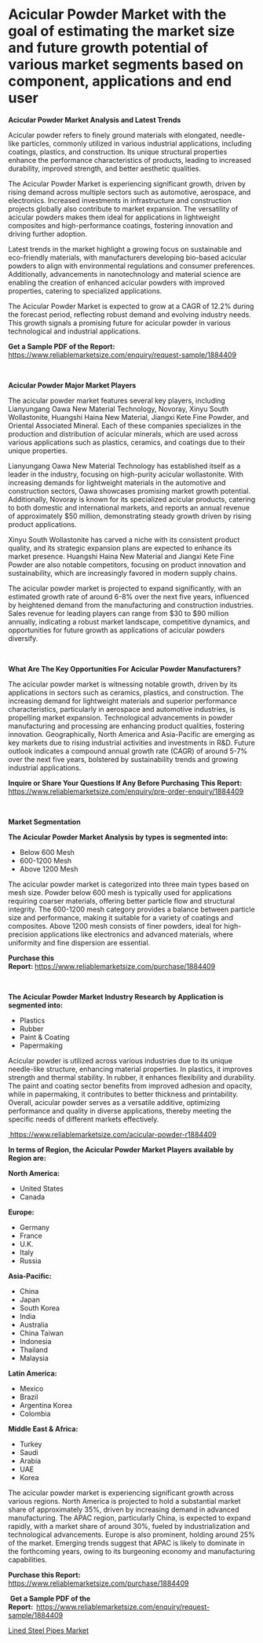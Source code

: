 <p><h1>Acicular Powder Market with the goal of estimating the market size and future growth potential of various market segments based on component, applications and end user</h1></p><p><strong>Acicular Powder Market Analysis and Latest Trends</strong></p>
<p><p>Acicular powder refers to finely ground materials with elongated, needle-like particles, commonly utilized in various industrial applications, including coatings, plastics, and construction. Its unique structural properties enhance the performance characteristics of products, leading to increased durability, improved strength, and better aesthetic qualities.</p><p>The Acicular Powder Market is experiencing significant growth, driven by rising demand across multiple sectors such as automotive, aerospace, and electronics. Increased investments in infrastructure and construction projects globally also contribute to market expansion. The versatility of acicular powders makes them ideal for applications in lightweight composites and high-performance coatings, fostering innovation and driving further adoption.</p><p>Latest trends in the market highlight a growing focus on sustainable and eco-friendly materials, with manufacturers developing bio-based acicular powders to align with environmental regulations and consumer preferences. Additionally, advancements in nanotechnology and material science are enabling the creation of enhanced acicular powders with improved properties, catering to specialized applications.</p><p>The Acicular Powder Market is expected to grow at a CAGR of 12.2% during the forecast period, reflecting robust demand and evolving industry needs. This growth signals a promising future for acicular powder in various technological and industrial applications.</p></p>
<p><strong>Get a Sample PDF of the Report:&nbsp;</strong> <a href="https://www.reliablemarketsize.com/enquiry/request-sample/1884409?utm_campaign=1872&utm_medium=2&utm_source=Github&utm_content=ia&utm_term=04022025&utm_id=acicular-powder">https://www.reliablemarketsize.com/enquiry/request-sample/1884409</a></p>
<p>&nbsp;</p>
<p><strong>Acicular Powder Major Market Players</strong></p>
<p><p>The acicular powder market features several key players, including Lianyungang Oawa New Material Technology, Novoray, Xinyu South Wollastonite, Huangshi Haina New Material, Jiangxi Kete Fine Powder, and Oriental Associated Mineral. Each of these companies specializes in the production and distribution of acicular minerals, which are used across various applications such as plastics, ceramics, and coatings due to their unique properties.</p><p>Lianyungang Oawa New Material Technology has established itself as a leader in the industry, focusing on high-purity acicular wollastonite. With increasing demands for lightweight materials in the automotive and construction sectors, Oawa showcases promising market growth potential. Additionally, Novoray is known for its specialized acicular products, catering to both domestic and international markets, and reports an annual revenue of approximately $50 million, demonstrating steady growth driven by rising product applications.</p><p>Xinyu South Wollastonite has carved a niche with its consistent product quality, and its strategic expansion plans are expected to enhance its market presence. Huangshi Haina New Material and Jiangxi Kete Fine Powder are also notable competitors, focusing on product innovation and sustainability, which are increasingly favored in modern supply chains.</p><p>The acicular powder market is projected to expand significantly, with an estimated growth rate of around 6-8% over the next five years, influenced by heightened demand from the manufacturing and construction industries. Sales revenue for leading players can range from $30 to $90 million annually, indicating a robust market landscape, competitive dynamics, and opportunities for future growth as applications of acicular powders diversify.</p></p>
<p>&nbsp;</p>
<p><strong>What Are The Key Opportunities For Acicular Powder Manufacturers?</strong></p>
<p><p>The acicular powder market is witnessing notable growth, driven by its applications in sectors such as ceramics, plastics, and construction. The increasing demand for lightweight materials and superior performance characteristics, particularly in aerospace and automotive industries, is propelling market expansion. Technological advancements in powder manufacturing and processing are enhancing product qualities, fostering innovation. Geographically, North America and Asia-Pacific are emerging as key markets due to rising industrial activities and investments in R&D. Future outlook indicates a compound annual growth rate (CAGR) of around 5-7% over the next five years, bolstered by sustainability trends and growing industrial applications.</p></p>
<p><strong>Inquire or Share Your Questions If Any Before Purchasing This Report:</strong> <a href="https://www.reliablemarketsize.com/enquiry/pre-order-enquiry/1884409?utm_campaign=1872&utm_medium=2&utm_source=Github&utm_content=ia&utm_term=04022025&utm_id=acicular-powder">https://www.reliablemarketsize.com/enquiry/pre-order-enquiry/1884409</a></p>
<p>&nbsp;</p>
<p><strong>Market Segmentation</strong></p>
<p><strong>The Acicular Powder Market Analysis by types is segmented into:</strong></p>
<p><ul><li>Below 600 Mesh</li><li>600-1200 Mesh</li><li>Above 1200 Mesh</li></ul></p>
<p><p>The acicular powder market is categorized into three main types based on mesh size. Powder below 600 mesh is typically used for applications requiring coarser materials, offering better particle flow and structural integrity. The 600-1200 mesh category provides a balance between particle size and performance, making it suitable for a variety of coatings and composites. Above 1200 mesh consists of finer powders, ideal for high-precision applications like electronics and advanced materials, where uniformity and fine dispersion are essential.</p></p>
<p><strong>Purchase this Report:&nbsp;</strong><a href="https://www.reliablemarketsize.com/purchase/1884409?utm_campaign=1872&utm_medium=2&utm_source=Github&utm_content=ia&utm_term=04022025&utm_id=acicular-powder">https://www.reliablemarketsize.com/purchase/1884409</a></p>
<p>&nbsp;</p>
<p><strong>The Acicular Powder Market Industry Research by Application is segmented into:</strong></p>
<p><ul><li>Plastics</li><li>Rubber</li><li>Paint & Coating</li><li>Papermaking</li></ul></p>
<p><p>Acicular powder is utilized across various industries due to its unique needle-like structure, enhancing material properties. In plastics, it improves strength and thermal stability. In rubber, it enhances flexibility and durability. The paint and coating sector benefits from improved adhesion and opacity, while in papermaking, it contributes to better thickness and printability. Overall, acicular powder serves as a versatile additive, optimizing performance and quality in diverse applications, thereby meeting the specific needs of different markets effectively.</p></p>
<p><a href="https://www.reliablemarketsize.com/acicular-powder-r1884409?utm_campaign=1872&utm_medium=2&utm_source=Github&utm_content=ia&utm_term=04022025&utm_id=acicular-powder">&nbsp;https://www.reliablemarketsize.com/acicular-powder-r1884409</a></p>
<p><strong>In terms of Region, the Acicular Powder Market Players available by Region are:</strong></p>
<p>
    <p> <strong> North America: </strong>
        <ul>
            <li>United States</li>
            <li>Canada</li>
        </ul>
        </p> 
    <p> <strong> Europe: </strong>
        <ul>
            <li>Germany</li>
            <li>France</li>
            <li>U.K.</li>
            <li>Italy</li>
            <li>Russia</li>
        </ul>
        </p> 
    <p> <strong> Asia-Pacific: </strong>
        <ul>
            <li>China</li>
            <li>Japan</li>
            <li>South Korea</li>
            <li>India</li>
            <li>Australia</li>
            <li>China Taiwan</li>
            <li>Indonesia</li>
            <li>Thailand</li>
            <li>Malaysia</li>
        </ul>
        </p> 
    <p> <strong> Latin America: </strong>
        <ul>
            <li>Mexico</li>
            <li>Brazil</li>
            <li>Argentina Korea</li>
            <li>Colombia</li>
        </ul>
        </p> 
    <p> <strong> Middle East & Africa: </strong>
        <ul>
            <li>Turkey</li>
            <li>Saudi</li>
            <li>Arabia</li>
            <li>UAE</li>
            <li>Korea</li>
        </ul>
    </p>
    </p>
<p><p>The acicular powder market is experiencing significant growth across various regions. North America is projected to hold a substantial market share of approximately 35%, driven by increasing demand in advanced manufacturing. The APAC region, particularly China, is expected to expand rapidly, with a market share of around 30%, fueled by industrialization and technological advancements. Europe is also prominent, holding around 25% of the market. Emerging trends suggest that APAC is likely to dominate in the forthcoming years, owing to its burgeoning economy and manufacturing capabilities.</p></p>
<p><strong>Purchase this Report: </strong><a href="https://www.reliablemarketsize.com/purchase/1884409?utm_campaign=1872&utm_medium=2&utm_source=Github&utm_content=ia&utm_term=04022025&utm_id=acicular-powder">https://www.reliablemarketsize.com/purchase/1884409</a></p>
<p>&nbsp;<strong>Get a Sample PDF of the Report:&nbsp;&nbsp;</strong><a href="https://www.reliablemarketsize.com/enquiry/request-sample/1884409?utm_campaign=1872&utm_medium=2&utm_source=Github&utm_content=ia&utm_term=04022025&utm_id=acicular-powder">https://www.reliablemarketsize.com/enquiry/request-sample/1884409</a></p>
<p><strong></strong></p>
<p><p><a href="https://github.com/BryceTownsendr/Market-Research-Report-List-7/blob/main/lined-steel-pipes-market.md?utm_campaign=1872&utm_medium=2&utm_source=Github&utm_content=ia&utm_term=04022025&utm_id=acicular-powder">Lined Steel Pipes Market</a></p></p>